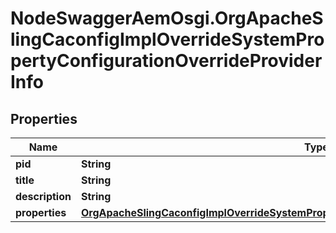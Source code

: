 # NodeSwaggerAemOsgi.OrgApacheSlingCaconfigImplOverrideSystemPropertyConfigurationOverrideProviderInfo

## Properties

Name | Type | Description | Notes
------------ | ------------- | ------------- | -------------
**pid** | **String** |  | [optional] 
**title** | **String** |  | [optional] 
**description** | **String** |  | [optional] 
**properties** | [**OrgApacheSlingCaconfigImplOverrideSystemPropertyConfigurationOverrideProviderProperties**](OrgApacheSlingCaconfigImplOverrideSystemPropertyConfigurationOverrideProviderProperties.md) |  | [optional] 


